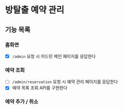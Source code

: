 # 방탈출 예약 관리

## 기능 목록
### 홈화면
- [x] `/admin` 요청 시 어드민 메인 페이지를 응답한다

### 예약 조회
- [ ] `/admin/reservation` 요청 시 예약 관리 페이지를 응답한다
- [x] 예약 목록 조회 API를 구현한다

### 예약 추가 / 취소
